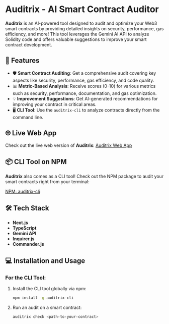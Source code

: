 # Auditrix - AI Smart Contract Auditor

**Auditrix** is an AI-powered tool designed to audit and optimize your Web3 smart contracts by providing detailed insights on security, performance, gas efficiency, and more! This tool leverages the Gemini AI API to analyze Solidity code and offers valuable suggestions to improve your smart contract development.

## 🚀 Features

- 🛡 **Smart Contract Auditing**: Get a comprehensive audit covering key aspects like security, performance, gas efficiency, and code quality.
- 📊 **Metric-Based Analysis**: Receive scores (0-10) for various metrics such as security, performance, documentation, and gas optimization.
- 💡 **Improvement Suggestions**: Get AI-generated recommendations for improving your contract in critical areas.
- 🖥 **CLI Tool**: Use the `auditrix-cli` to analyze contracts directly from the command line.

## 🌐 Live Web App

Check out the live web version of **Auditrix**: [Auditrix Web App](https://auditrix-five.vercel.app)

## 📦 CLI Tool on NPM

**Auditrix** also comes as a CLI tool! Check out the NPM package to audit your smart contracts right from your terminal:

[NPM: auditrix-cli](https://www.npmjs.com/package/auditrix-cli)

## 🛠 Tech Stack

- **Next.js**
- **TypeScript**
- **Gemini API**
- **Inquirer.js**
- **Commander.js**

## 💻 Installation and Usage

### For the CLI Tool:

1. Install the CLI tool globally via npm:
    ```bash
   npm install -g auditrix-cli
    ```

2. Run an audit on a smart contract:
    ```bash
    auditrix check <path-to-your-contract>
    ```
